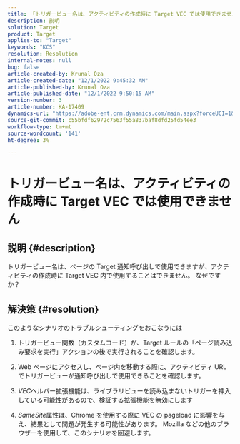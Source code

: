 ```yaml
---
title: 「トリガービュー名は、アクティビティの作成時に Target VEC では使用できません」
description: 説明
solution: Target
product: Target
applies-to: "Target"
keywords: "KCS"
resolution: Resolution
internal-notes: null
bug: false
article-created-by: Krunal Oza
article-created-date: "12/1/2022 9:45:32 AM"
article-published-by: Krunal Oza
article-published-date: "12/1/2022 9:50:15 AM"
version-number: 3
article-number: KA-17409
dynamics-url: "https://adobe-ent.crm.dynamics.com/main.aspx?forceUCI=1&pagetype=entityrecord&etn=knowledgearticle&id=71b194e2-5c71-ed11-9561-6045bd006a22"
source-git-commit: c55bfdf62972c7563f55a837baf8dfd25fd54ee3
workflow-type: tm+mt
source-wordcount: '141'
ht-degree: 3%

---
```


# トリガービュー名は、アクティビティの作成時に Target VEC では使用できません

## 説明 {#description}


トリガービュー名は、ページの Target 通知呼び出しで使用できますが、アクティビティの作成時に Target VEC 内で使用することはできません。 なぜですか？


## 解決策 {#resolution}


このようなシナリオのトラブルシューティングをおこなうには

1. トリガービュー関数（カスタムコード）が、Target ルールの「ページ読み込み要求を実行」アクションの後で実行されることを確認します。

2. Web ページにアクセスし、ページ内を移動する際に、アクティビティ URL でトリガービューが通知呼び出しで使用できることを確認します。

3. *VEC*&#x200B;ヘルパー拡張機能は、ライブラリビューを読み込まないトリガーを挿入している可能性があるので、検証する拡張機能を無効にします

4. *SameSite*&#x200B;属性は、Chrome を使用する際に VEC の pageload に影響を与え、結果として問題が発生する可能性があります。 Mozilla などの他のブラウザーを使用して、このシナリオを回避します。
